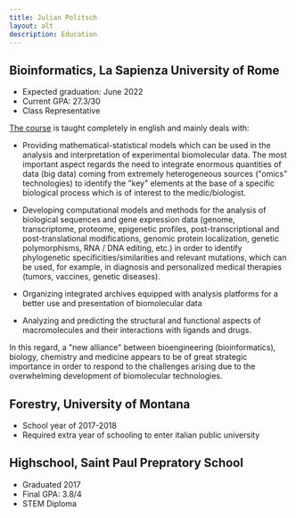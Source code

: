 ```yaml
---
title: Julian Politsch
layout: alt
description: Education
---
```


## Bioinformatics, La Sapienza University of Rome

* Expected graduation: June 2022
* Current GPA: 27.3/30
* Class Representative

[The course](https://corsidilaurea.uniroma1.it/en/corso/2020/30422/home) is taught completely in english and mainly deals with:

- Providing mathematical-statistical models which can be used in the analysis and interpretation of experimental biomolecular data. The most important aspect regards the need to integrate enormous quantities of data (big data) coming from extremely heterogeneous sources ("omics" technologies) to identify the "key" elements at the base of a specific biological process which is of interest to the medic/biologist.

- Developing computational models and methods for the analysis of biological sequences and gene expression data (genome, transcriptome, proteome, epigenetic profiles, post-transcriptional and post-translational modifications, genomic protein localization, genetic polymorphisms, RNA / DNA editing, etc.) in order to identify phylogenetic specificities/similarities and relevant mutations, which can be used, for example, in diagnosis and personalized medical therapies (tumors, vaccines, genetic diseases).

- Organizing integrated archives equipped with analysis platforms for a better use and presentation of biomolecular data

- Analyzing and predicting the structural and functional aspects of macromolecules and their interactions with ligands and drugs.

In this regard, a "new alliance" between bioengineering (bioinformatics), biology, chemistry and medicine appears to be of great strategic importance in order to respond to the challenges arising due to the overwhelming development of biomolecular technologies.

## Forestry, University of Montana

* School year of 2017-2018
* Required extra year of schooling to enter italian public university

## Highschool, Saint Paul Prepratory School

* Graduated 2017
* Final GPA: 3.8/4
* STEM Diploma
